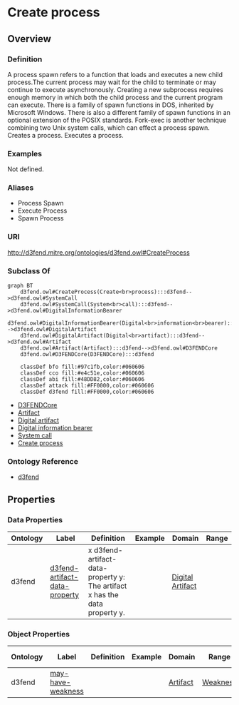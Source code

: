 # Create process

## Overview

### Definition
A process spawn refers to a function that loads and executes a new child process.The current process may wait for the child to terminate or may continue to execute asynchronously. Creating a new subprocess requires enough memory in which both the child process and the current program can execute. There is a family of spawn functions in DOS, inherited by Microsoft Windows. There is also a different family of spawn functions in an optional extension of the POSIX standards.  Fork-exec is another technique combining two Unix system calls, which can effect a process spawn.
Creates a process.
Executes a process.

### Examples
Not defined.

### Aliases
- Process Spawn
- Execute Process
- Spawn Process

### URI
http://d3fend.mitre.org/ontologies/d3fend.owl#CreateProcess

### Subclass Of
```mermaid
graph BT
    d3fend.owl#CreateProcess(Create<br>process):::d3fend-->d3fend.owl#SystemCall
    d3fend.owl#SystemCall(System<br>call):::d3fend-->d3fend.owl#DigitalInformationBearer
    d3fend.owl#DigitalInformationBearer(Digital<br>information<br>bearer):::d3fend-->d3fend.owl#DigitalArtifact
    d3fend.owl#DigitalArtifact(Digital<br>artifact):::d3fend-->d3fend.owl#Artifact
    d3fend.owl#Artifact(Artifact):::d3fend-->d3fend.owl#D3FENDCore
    d3fend.owl#D3FENDCore(D3FENDCore):::d3fend
    
    classDef bfo fill:#97c1fb,color:#060606
    classDef cco fill:#e4c51e,color:#060606
    classDef abi fill:#48DD82,color:#060606
    classDef attack fill:#FF0000,color:#060606
    classDef d3fend fill:#FF0000,color:#060606
```

- [D3FENDCore](/docs/ontology/reference/model/D3FENDCore/D3FENDCore.md)
- [Artifact](/docs/ontology/reference/model/D3FENDCore/Artifact/Artifact.md)
- [Digital artifact](/docs/ontology/reference/model/D3FENDCore/Artifact/Digital%20artifact/Digital%20artifact.md)
- [Digital information bearer](/docs/ontology/reference/model/D3FENDCore/Artifact/Digital%20artifact/Digital%20information%20bearer/Digital%20information%20bearer.md)
- [System call](/docs/ontology/reference/model/D3FENDCore/Artifact/Digital%20artifact/Digital%20information%20bearer/System%20call/System%20call.md)
- [Create process](/docs/ontology/reference/model/D3FENDCore/Artifact/Digital%20artifact/Digital%20information%20bearer/System%20call/Create%20process/Create%20process.md)


### Ontology Reference
- [d3fend](http://d3fend.mitre.org/ontologies/d3fend.owl#)

## Properties
### Data Properties
| Ontology | Label | Definition | Example | Domain | Range |
|----------|-------|------------|---------|--------|-------|
| d3fend | [d3fend-artifact-data-property](http://d3fend.mitre.org/ontologies/d3fend.owl#d3fend-artifact-data-property) | x d3fend-artifact-data-property y: The artifact x has the data property y. |  | [Digital Artifact](/docs/ontology/reference/model/D3FENDCore/Artifact/Digital%20artifact/Digital%20artifact.md) | []() |

### Object Properties
| Ontology | Label | Definition | Example | Domain | Range | Inverse Of |
|----------|-------|------------|---------|--------|-------|------------|
| d3fend | [may-have-weakness](http://d3fend.mitre.org/ontologies/d3fend.owl#may-have-weakness) |  |  | [Artifact](/docs/ontology/reference/model/D3FENDCore/Artifact/Artifact.md) | [Weakness](/docs/ontology/reference/model/D3FENDCore/Weakness/Weakness.md) | []() |

